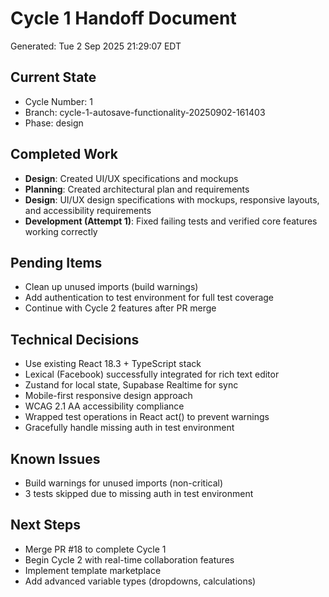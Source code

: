 # Cycle 1 Handoff Document

Generated: Tue  2 Sep 2025 21:29:07 EDT

## Current State
- Cycle Number: 1
- Branch: cycle-1-autosave-functionality-20250902-161403
- Phase: design

## Completed Work
<!-- Updated by each agent as they complete their phase -->
- **Design**: Created UI/UX specifications and mockups
- **Planning**: Created architectural plan and requirements
- **Design**: UI/UX design specifications with mockups, responsive layouts, and accessibility requirements
- **Development (Attempt 1)**: Fixed failing tests and verified core features working correctly

## Pending Items
<!-- Items that need attention in the next phase or cycle -->
- Clean up unused imports (build warnings)
- Add authentication to test environment for full test coverage
- Continue with Cycle 2 features after PR merge

## Technical Decisions
<!-- Important technical decisions made during this cycle -->
- Use existing React 18.3 + TypeScript stack
- Lexical (Facebook) successfully integrated for rich text editor
- Zustand for local state, Supabase Realtime for sync
- Mobile-first responsive design approach
- WCAG 2.1 AA accessibility compliance
- Wrapped test operations in React act() to prevent warnings
- Gracefully handle missing auth in test environment

## Known Issues
<!-- Issues discovered but not yet resolved -->
- Build warnings for unused imports (non-critical)
- 3 tests skipped due to missing auth in test environment

## Next Steps
<!-- Clear action items for the next agent/cycle -->
- Merge PR #18 to complete Cycle 1
- Begin Cycle 2 with real-time collaboration features
- Implement template marketplace
- Add advanced variable types (dropdowns, calculations)

